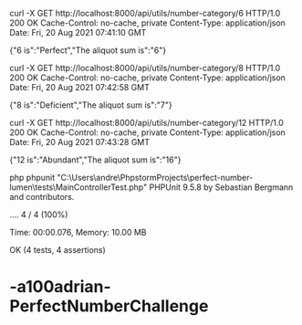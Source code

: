 
curl -X GET http://localhost:8000/api/utils/number-category/6
HTTP/1.0 200 OK
Cache-Control: no-cache, private
Content-Type:  application/json
Date:          Fri, 20 Aug 2021 07:41:10 GMT

{"6 is":"Perfect","The aliquot sum is":"6"}

curl -X GET http://localhost:8000/api/utils/number-category/8
HTTP/1.0 200 OK
Cache-Control: no-cache, private
Content-Type:  application/json
Date:          Fri, 20 Aug 2021 07:42:58 GMT

{"8 is":"Deficient","The aliquot sum is":"7"}

curl -X GET http://localhost:8000/api/utils/number-category/12
HTTP/1.0 200 OK
Cache-Control: no-cache, private
Content-Type:  application/json
Date:          Fri, 20 Aug 2021 07:43:28 GMT

{"12 is":"Abundant","The aliquot sum is":"16"}


php phpunit "C:\Users\andre\PhpstormProjects\perfect-number-lumen\tests\MainControllerTest.php"
PHPUnit 9.5.8 by Sebastian Bergmann and contributors.

....                                                                4 / 4 (100%)

Time: 00:00.076, Memory: 10.00 MB

OK (4 tests, 4 assertions)
# -a100adrian-PerfectNumberChallenge

